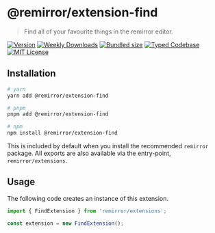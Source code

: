 # @remirror/extension-find

> Find all of your favourite things in the remirror editor.

[![Version][version]][npm] [![Weekly Downloads][downloads-badge]][npm] [![Bundled size][size-badge]][size] [![Typed Codebase][typescript]](#) [![MIT License][license]](#)

[version]: https://flat.badgen.net/npm/v/@remirror/extension-find
[npm]: https://npmjs.com/package/@remirror/extension-find
[license]: https://flat.badgen.net/badge/license/MIT/purple
[size]: https://bundlephobia.com/result?p=@remirror/extension-find
[size-badge]: https://flat.badgen.net/bundlephobia/minzip/@remirror/extension-find
[typescript]: https://flat.badgen.net/badge/icon/TypeScript?icon=typescript&label
[downloads-badge]: https://badgen.net/npm/dw/@remirror/extension-find/red?icon=npm

## Installation

```bash
# yarn
yarn add @remirror/extension-find

# pnpm
pnpm add @remirror/extension-find

# npm
npm install @remirror/extension-find
```

This is included by default when you install the recommended `remirror` package. All exports are also available via the entry-point, `remirror/extensions`.

## Usage

The following code creates an instance of this extension.

```ts
import { FindExtension } from 'remirror/extensions';

const extension = new FindExtension();
```
